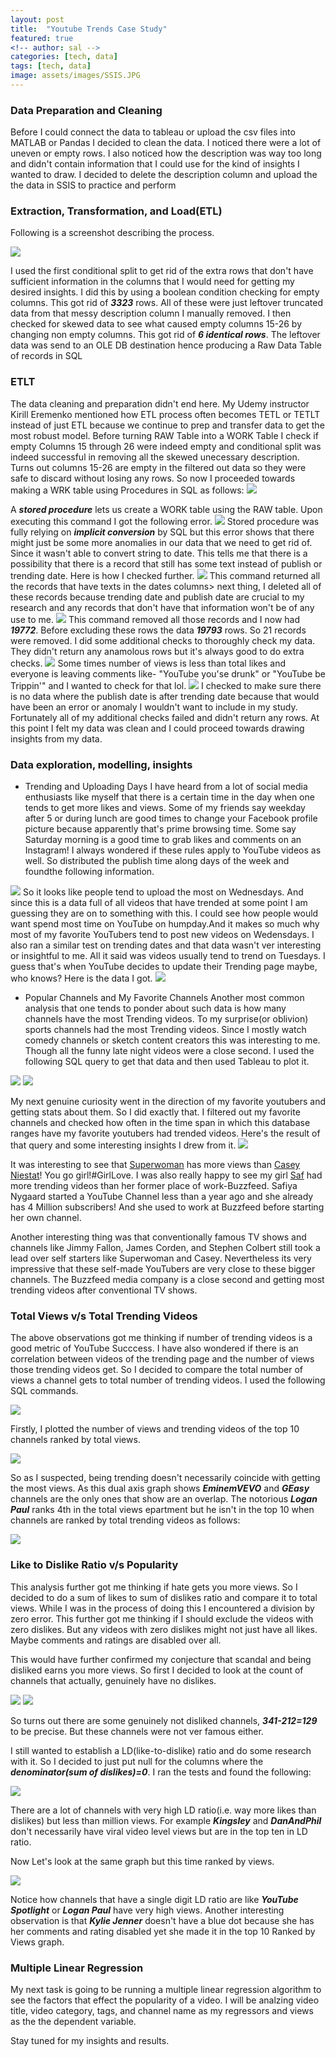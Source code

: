 ```yaml
---
layout: post
title:  "Youtube Trends Case Study"
featured: true
<!-- author: sal -->
categories: [tech, data]
tags: [tech, data]
image: assets/images/SSIS.JPG
---
```


### Data Preparation and Cleaning

Before I could connect the data to tableau or upload the csv files into MATLAB or Pandas I decided to clean the data. I noticed there were a lot of uneven or empty rows. I also noticed how the description was way too long and didn't contain information that I could use for the kind of insights I wanted to draw. I decided to delete the description column and upload the the data in SSIS to practice and perform 

### Extraction, Transformation, and Load(ETL)
Following is a screenshot describing the process.

<img src='assets/images/SSIS.JPG'> 

I used the first conditional split to get rid of the extra rows that don't have sufficient information in the columns that I would need for getting my desired insights. I did this by using a boolean condition checking for empty columns. This got rid of ***3323*** rows. All of these were just leftover truncated data from that messy description column I manually removed. I then checked for skewed data to see what caused empty columns 15-26 by changing non empty columns. This got rid of ***6 identical rows***. The leftover data was send to an OLE DB destination hence producing a Raw Data Table of records in SQL

### ETLT
The data cleaning and preparation didn't end here. My Udemy instructor Kirill Eremenko mentioned how ETL process often becomes TETL or TETLT instead of just ETL because we continue to prep and transfer data to get the most robust model. Before turning RAW Table into a WORK Table I check if empty Columns 15 through 26 were indeed empty and conditional split was indeed successful in removing all the skewed unecessary description. Turns out columns 15-26 are empty in the filtered out data so they were safe to discard without losing any rows. So now I proceeded towards making a WRK table using Procedures in SQL as follows:
<img src="assets/images/storedproc1.JPG">

A ***stored procedure*** lets us create a WORK table using the RAW table. Upon executing this command I got the following error.
<img src="assets/images/RAWWRKError.JPG">
Stored procedure was fully relying on ***implicit conversion*** by SQL but this error shows that there might just be some more anomalies in our data that we need to get rid of. Since it wasn't able to convert string to date. This tells me that there is a possibility that there is a record that still has some text instead of publish or trending date. Here is how I checked further.
<img src="assets/images/notDate.JPG">
This command returned all the records that have texts in the dates columns> next thing, I deleted all of these records because trending date and publish date are crucial to my research and any records that don't have that information won't be of any use to me. 
<img src="assets/images/removing_it.JPG">
This command removed all those records and I now had ***19772***. Before excluding these rows the data ***19793*** rows. So 21 records were removed. I did some additional checks to thoroughly check my data. They didn't return any anamolous rows but it's always good to do extra checks.
<img src="assets/images/views-likes.JPG"> 
Some times number of views is less than total likes and everyone is leaving comments like- "YouTube you'se drunk" or "YouTube be Trippin'" and I wanted to check for that lol.
<img src="assets/images/date.JPG">
I checked to make sure there is no data where the publish date is after trending date because that would have been an error or anomaly I wouldn't want to include in my study. Fortunately all of my additional checks failed and didn't return any rows. At this point I felt my data was clean and I could proceed towards drawing insights from my data. 

### Data exploration, modelling, insights

* Trending and Uploading Days
I have heard from a lot of social media enthusiasts like myself that there is a certain time in the day when one tends to get more likes and views. Some of my friends say weekday after 5  or during lunch are good times to change your Facebook profile picture because apparently that's prime browsing time. Some say Saturday morning is a good time to grab likes and comments on an Instagram! I always wondered if these rules apply to YouTube videos as well. So distributed the publish time along days of the week and foundthe following information.
<img src="assets/images/UploadDays.png">
So it looks like people tend to upload the most on Wednesdays. And since this is a data full of all videos that have trended at some point I am guessing they are on to something with this. I could see how people would want spend most time on YouTube on humpday.And it makes so much why most of my favorite YouTubers tend to post new videos on Wedensdays. I also ran a similar test on trending dates and that data wasn't ver interesting or insightful to me. All it said was videos usually tend to trend on Tuesdays. I guess that's when YouTube decides to update their Trending page maybe, who knows? Here is the data I got.
<img src="assets/images/TrendingDays.png">

* Popular Channels and My Favorite Channels
Another most common analysis that one tends to ponder about such data is how many channels have the most Trending videos. To my surprise(or oblivion) sports channels had the most Trending videos. Since I mostly watch comedy channels or sketch content creators this was interesting to me. Though all the funny late night videos were a close second. I used the following SQL query to get that data and then used Tableau to plot it.
<img src="assets/images/top10.JPG">
<img src="assets/images/top10General.png">
 
My next genuine curiosity went in the direction of my favorite youtubers and getting stats about them. So I did exactly that. I filtered out my favorite channels and checked how often in the time span in which this database ranges have my favorite youtubers had trended videos. Here's the result of that query and some interesting insights I drew from it. 
<img src="assets/images/Myfavtop10.png">

    
It was interesting to see that <a href="https://www.youtube.com/user/IISuperwomanII"> Superwoman</a> has more views than <a href="https://www.youtube.com/user/caseyneistat"> Casey Niestat</a>! You go girl!#GirlLove. I was also really happy to see my girl <a href="https://www.youtube.com/channel/UCbAwSkqJ1W_Eg7wr3cp5BUA">Saf</a> had more trending videos than her
former place of work-Buzzfeed. Safiya Nygaard started a YouTube Channel less than a year ago and she already has 4 Million subscribers! And she used to work at Buzzfeed before starting her own channel.

Another interesting thing was that conventionally famous TV shows and channels like Jimmy Fallon, James Corden, and Stephen Colbert still took a lead over self starters like Superwoman and Casey. Nevertheless its very impressive that these self-made YouTubers are very close to these bigger channels. The Buzzfeed media company is a close second and getting most trending videos after conventional TV shows.

### Total Views v/s Total Trending Videos
The above observations got me thinking if number of trending videos is a good metric of YouTube Succcess. I have also wondered if there is an correlation between videos of the trending page and the number of views those trending videos get. So I decided to compare the total number of views a channel gets to total number of  trending videos. I used the following SQL commands.
    
<img src="assets/images/totalViews.JPG">

Firstly, I plotted the number of views and trending videos of the top 10 channels ranked by total views.

<img src="assets/images/RankedByTotalViews.png">

So as I suspected, being trending doesn't necessarily coincide with getting the most views. As this dual axis graph shows ***EminemVEVO*** and ***GEasy*** channels are the only ones 
that show are an overlap. The notorious ***Logan Paul*** ranks 4th in the total views epartment but he isn't in the top 10 when channels are ranked by total trending videos as follows:

<img src="5.Insights/RankedByTrendingVids.png">

### Like to Dislike Ratio v/s Popularity 
This analysis further got me thinking if hate gets you more views. So I decided to do a sum of likes to sum of dislikes ratio and compare it to total views. While I was in the process of doing this I encountered a division by zero error. This further got me thinking if I should exclude the videos with zero dislikes. But any videos with zero dislikes might not just have all likes. Maybe comments and ratings are disabled over all.

This would have further confirmed my conjecture that scandal and being disliked earns you more views. So first I decided to look at 
the count of channels that actually, genuinely have no dislikes. 

<img src="assets/images/ZeroDislikes.JPG">
<img src="assets/images/Genuine)dislikes.JPG">

So turns out there are some genuinely not disliked channels, ***341-212=129*** to be precise. But these channels were not ver famous either.

I still wanted to establish a LD(like-to-dislike) ratio and do some research with it. So I decided to just put null for the columns where 
the ***denominator(sum of dislikes)=0***. I ran the tests and found the following:

<img src="assets/images/RankedByLDRatio.png">

There are a lot of channels with very high LD ratio(i.e. way more likes than dislikes) but less than million views. For example ***Kingsley*** and ***DanAndPhil*** don't 
necessarily have viral video level views but are in the top ten in LD ratio. 

Now Let's look at the same graph but this time ranked by views.

<img src="assets/images/LDViewsRankedByviews.png">

Notice how channels that have a single digit LD ratio are like ***YouTube Spotlight*** or ***Logan Paul*** have very high views. Another interesting observation is that ***Kylie Jenner*** doesn't have a blue dot because she has her comments and rating disabled yet she made it in the top 10 Ranked by Views graph.

### Multiple Linear Regression

My next task is going to be running a multiple linear regression algorithm to see the factors that effect the popularity of a video. I will be analzing video title, video category, tags, and channel name as my regressors and views as the the dependent variable.

Stay tuned for my insights and results.
